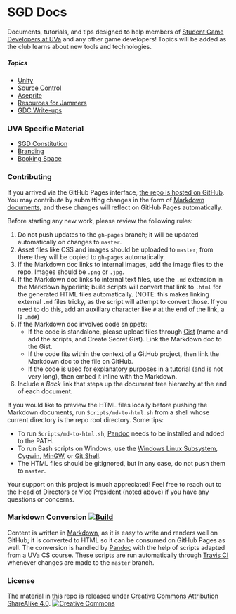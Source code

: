 # SGD Docs

Documents, tutorials, and tips designed to help members of [Student Game Developers at UVa](https://sgd.cs.virginia.edu/) and any other game developers! Topics will be added as the club learns about new tools and technologies.

##### Topics

* [Unity](unity/index.md)
* [Source Control](source/index.md)
* [Aseprite](aseprite/index.md) 
* [Resources for Jammers](jams/index.md)
* [GDC Write-ups](gdc/index.md)

### UVA Specific Material

* [SGD Constitution](uva/constitution.md)
* [Branding](uva/branding.md)
* [Booking Space](uva/space.md)

### Contributing

If you arrived via the GitHub Pages interface, [the repo is hosted on GitHub](https://github.com/UVASGD/sgd-docs). You may contribute by submitting changes in the form of [Markdown documents](#markdown-conversion-build), and these changes will reflect on GitHub Pages automatically.

Before starting any new work, please review the following rules:

1. Do not push updates to the `gh-pages` branch; it will be updated automatically on changes to `master`.
2. Asset files like CSS and images should be uploaded to `master`; from there they will be copied to `gh-pages` automatically. 
3. If the Markdown doc links to internal images, add the image files to the repo. Images should be `.png` or `.jpg`.
4. If the Markdown doc links to internal text files, use the `.md` extension in the Markdown hyperlink; build scripts will convert that link to `.html` for the generated HTML files automatically. (NOTE: this makes linking external `.md` files tricky, as the script will attempt to convert those. If you need to do this, add an auxiliary character like `#` at the end of the link, a la `.md#`)
5. If the Markdown doc involves code snippets:
	* If the code is standalone, please upload files through [Gist](https://gist.github.com/) (name and add the scripts, and Create Secret Gist). Link the Markdown doc to the Gist.
	* If the code fits within the context of a GitHub project, then link the Markdown doc to the file on GitHub.
	* If the code is used for explanatory purposes in a tutorial (and is not very long), then embed it inline with the Markdown.
6. Include a _Back_ link that steps up the document tree hierarchy at the end of each document.

If you would like to preview the HTML files locally before pushing the Markdown documents, run `Scripts/md-to-html.sh` from a shell whose current directory is the repo root directory. Some tips:

* To run `Scripts/md-to-html.sh`, [Pandoc](#markdown-conversion-build) needs to be installed and added to the PATH.
* To run Bash scripts on Windows, use the [Windows Linux Subsystem](https://msdn.microsoft.com/en-us/commandline/wsl/install_guide), [Cygwin](https://www.cygwin.com/), [MinGW](http://www.mingw.org/), or [Git Shell](https://desktop.github.com/).
* The HTML files should be gitignored, but in any case, do not push them to `master`.

Your support on this project is much appreciated! Feel free to reach out to the Head of Directors or Vice President (noted above) if you have any questions or concerns.

### Markdown Conversion [![Build](https://travis-ci.org/UVASGD/sgd-docs.svg?branch=master)](https://travis-ci.org/UVASGD/sgd-docs)

Content is written in [Markdown](https://daringfireball.net/projects/markdown/), as it is easy to write and renders well on GitHub; it is converted to HTML so it can be consumed on GitHub Pages as well. The conversion is handled by [Pandoc](http://pandoc.org/) with the help of scripts adapted from a UVa CS course. These scripts are run automatically through [Travis CI](https://travis-ci.org/UVASGD/sgd-docs) whenever changes are made to the `master` branch.

### License

The material in this repo is released under [Creative Commons Attribution ShareAlike 4.0](https://creativecommons.org/licenses/by-sa/4.0/legalcode).
[![Creative Commons](https://i.creativecommons.org/l/by-sa/4.0/88x31.png)](https://creativecommons.org/licenses/by-sa/4.0/)
